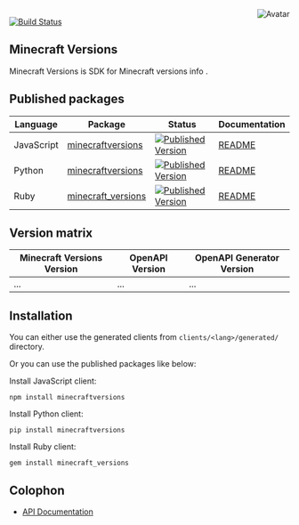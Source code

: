 <img align="right" src="https://raw.github.com/oapicf/minecraft-versions/master/avatar.jpg" alt="Avatar"/>

[![Build Status](https://github.com/oapicf/minecraft-versions/actions/workflows/ci-workflow.yaml/badge.svg)](https://github.com/oapicf/minecraft-versions/actions/workflows/ci-workflow.yaml)
<br/>

Minecraft Versions
------------------

Minecraft Versions is SDK for Minecraft versions info .

Published packages
------------------

| Language | Package | Status | Documentation |
|----------|---------|--------|---------------|
| JavaScript | [minecraftversions]((http://www.npmjs.com/package/minecraftversions)) | [![Published Version](https://img.shields.io/npm/v/minecraftversions.svg)](http://www.npmjs.com/package/minecraftversions) | [README](https://github.com/oapicf/minecraft-versions/blob/main/clients/javascript/generated/README.md) |
| Python | [minecraftversions]((https://pypi.python.org/pypi/minecraftversions)) | [![Published Version](https://img.shields.io/pypi/v/minecraftversions.svg)](https://pypi.python.org/pypi/minecraftversions) | [README](https://github.com/oapicf/minecraft-versions/blob/main/clients/python/generated/README.md) |
| Ruby | [minecraft_versions]((https://rubygems.org/gems/minecraft_versions)) | [![Published Version](https://img.shields.io/gem/v/minecraft_versions.svg)](https://rubygems.org/gems/minecraft_versions) | [README](https://github.com/oapicf/minecraft-versions/blob/main/clients/ruby/generated/README.md) |

Version matrix
--------------

| Minecraft Versions Version | OpenAPI Version | OpenAPI Generator Version |
|----------------------------|-----------------|---------------------------|
| ... | ... | ... |

Installation
------------

You can either use the generated clients from `clients/<lang>/generated/` directory.

Or you can use the published packages like below:

Install JavaScript client:

    npm install minecraftversions

Install Python client:

    pip install minecraftversions

Install Ruby client:

    gem install minecraft_versions

Colophon
--------

* [API Documentation](https://oapicf.github.io/minecraft-versions/api/latest/)
